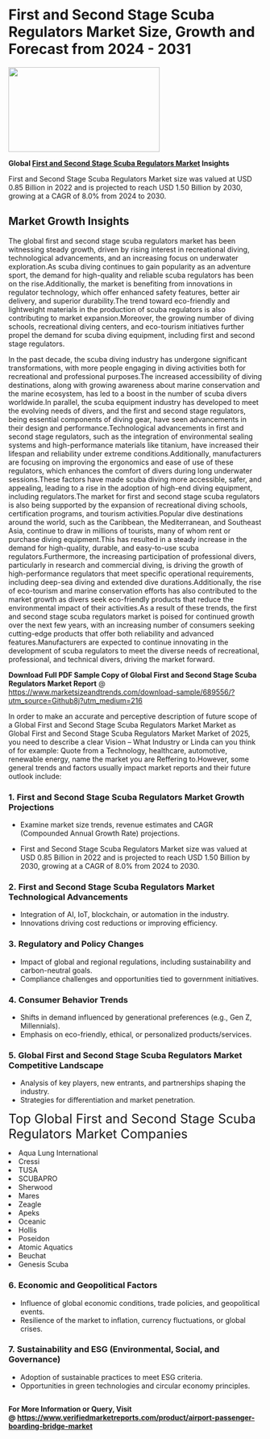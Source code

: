 <H1>First and Second Stage Scuba Regulators Market Size, Growth and Forecast from 2024 - 2031</H1><img class="aligncenter size-medium wp-image-584254" src="https://thirdeyenews.in/wp-content/uploads/2024/09/Global-Market-Research-300x168.jpeg" alt="" width="300" height="168" /><p><strong>Global&nbsp;<a href="https://www.marketsizeandtrends.com/download-sample/689556/?utm_source=Github8j?utm_medium=216">First and Second Stage Scuba Regulators Market</a> Insights</strong></p><p>First and Second Stage Scuba Regulators Market size was valued at USD 0.85 Billion in 2022 and is projected to reach USD 1.50 Billion by 2030, growing at a CAGR of 8.0% from 2024 to 2030.</p><p><h2>Market Growth Insights</h2> <p>The global first and second stage scuba regulators market has been witnessing steady growth, driven by rising interest in recreational diving, technological advancements, and an increasing focus on underwater exploration.As scuba diving continues to gain popularity as an adventure sport, the demand for high-quality and reliable scuba regulators has been on the rise.Additionally, the market is benefiting from innovations in regulator technology, which offer enhanced safety features, better air delivery, and superior durability.The trend toward eco-friendly and lightweight materials in the production of scuba regulators is also contributing to market expansion.Moreover, the growing number of diving schools, recreational diving centers, and eco-tourism initiatives further propel the demand for scuba diving equipment, including first and second stage regulators. </p> <p>In the past decade, the scuba diving industry has undergone significant transformations, with more people engaging in diving activities both for recreational and professional purposes.The increased accessibility of diving destinations, along with growing awareness about marine conservation and the marine ecosystem, has led to a boost in the number of scuba divers worldwide.In parallel, the scuba equipment industry has developed to meet the evolving needs of divers, and the first and second stage regulators, being essential components of diving gear, have seen advancements in their design and performance.Technological advancements in first and second stage regulators, such as the integration of environmental sealing systems and high-performance materials like titanium, have increased their lifespan and reliability under extreme conditions.Additionally, manufacturers are focusing on improving the ergonomics and ease of use of these regulators, which enhances the comfort of divers during long underwater sessions.These factors have made scuba diving more accessible, safer, and appealing, leading to a rise in the adoption of high-end diving equipment, including regulators.The market for first and second stage scuba regulators is also being supported by the expansion of recreational diving schools, certification programs, and tourism activities.Popular dive destinations around the world, such as the Caribbean, the Mediterranean, and Southeast Asia, continue to draw in millions of tourists, many of whom rent or purchase diving equipment.This has resulted in a steady increase in the demand for high-quality, durable, and easy-to-use scuba regulators.Furthermore, the increasing participation of professional divers, particularly in research and commercial diving, is driving the growth of high-performance regulators that meet specific operational requirements, including deep-sea diving and extended dive durations.Additionally, the rise of eco-tourism and marine conservation efforts has also contributed to the market growth as divers seek eco-friendly products that reduce the environmental impact of their activities.As a result of these trends, the first and second stage scuba regulators market is poised for continued growth over the next few years, with an increasing number of consumers seeking cutting-edge products that offer both reliability and advanced features.Manufacturers are expected to continue innovating in the development of scuba regulators to meet the diverse needs of recreational, professional, and technical divers, driving the market forward.</p><p><span class=""><strong>Download Full PDF Sample Copy of Global First and Second Stage Scuba Regulators Market Report</strong> @ <a href="https://www.marketsizeandtrends.com/download-sample/689556/?utm_source=Github8j?utm_medium=216" target="_blank">https://www.marketsizeandtrends.com/download-sample/689556/?utm_source=Github8j?utm_medium=216</a></span></p><p>In order to make an accurate and perceptive description of future scope of a Global&nbsp;First and Second Stage Scuba Regulators Market Market as Global&nbsp;First and Second Stage Scuba Regulators Market Market of 2025, you need to describe a clear Vision &ndash; What Industry or Linda can you think of for example: Quote from a Technology, healthcare, automotive, renewable energy, name the market you are Reffering to.However, some general trends and factors usually impact market reports and their future outlook include:</p><h3>1.&nbsp;<strong>First and Second Stage Scuba Regulators Market Growth Projections</strong></h3><ul><li>Examine market size trends, revenue estimates and CAGR (Compounded Annual Growth Rate) projections.</li><li><p>First and Second Stage Scuba Regulators Market size was valued at USD 0.85 Billion in 2022 and is projected to reach USD 1.50 Billion by 2030, growing at a CAGR of 8.0% from 2024 to 2030.</p></li></ul><h3>2.&nbsp;<strong>First and Second Stage Scuba Regulators Market Technological Advancements</strong></h3><ul><li>Integration of AI, IoT, blockchain, or automation in the industry.</li><li>Innovations driving cost reductions or improving efficiency.</li></ul><h3>3.&nbsp;<strong>Regulatory and Policy Changes</strong></h3><ul><li>Impact of global and regional regulations, including sustainability and carbon-neutral goals.</li><li>Compliance challenges and opportunities tied to government initiatives.</li></ul><h3>4.&nbsp;<strong>Consumer Behavior Trends</strong></h3><ul><li>Shifts in demand influenced by generational preferences (e.g., Gen Z, Millennials).</li><li>Emphasis on eco-friendly, ethical, or personalized products/services.</li></ul><h3>5.&nbsp;<strong>Global First and Second Stage Scuba Regulators Market Competitive Landscape</strong></h3><ul><li>Analysis of key players, new entrants, and partnerships shaping the industry.</li><li>Strategies for differentiation and market penetration.</li></ul><p data-pm-slice="1 1 []"><span style="color: inherit; font-family: inherit; font-size: 25px;">Top Global First and Second Stage Scuba Regulators Market Companies</span></p><div class="" data-test-id=""><p><li>Aqua Lung International</li><li> Cressi</li><li> TUSA</li><li> SCUBAPRO</li><li> Sherwood</li><li> Mares</li><li> Zeagle</li><li> Apeks</li><li> Oceanic</li><li> Hollis</li><li> Poseidon</li><li> Atomic Aquatics</li><li> Beuchat</li><li> Genesis Scuba</li></p></div><h3>6.&nbsp;<strong>Economic and Geopolitical Factors</strong></h3><ul><li>Influence of global economic conditions, trade policies, and geopolitical events.</li><li>Resilience of the market to inflation, currency fluctuations, or global crises.</li></ul><h3>7.&nbsp;<strong>Sustainability and ESG (Environmental, Social, and Governance)</strong></h3><ul><li>Adoption of sustainable practices to meet ESG criteria.</li><li>Opportunities in green technologies and circular economy principles.</li></ul><h2><strong style="font-size: 14px;">For More Information or Query, Visit @&nbsp;</strong><a style="background-color: #ffffff; font-size: 14px;" href="https://www.marketsizeandtrends.com/report/first-and-second-stage-scuba-regulators-market/" target="_blank">https://www.verifiedmarketreports.com/product/airport-passenger-boarding-bridge-market</a></h2>